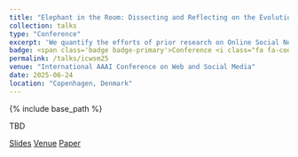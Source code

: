 ```yaml
---
title: "Elephant in the Room: Dissecting and Reflecting on the Evolution of Online Social Network Research"
collection: talks
type: "Conference"
excerpt: 'We quantify the efforts of prior research on Online Social Networks.'
badge: <span class='badge badge-primary'>Conference <i class="fa fa-code"></i></span>
permalink: /talks/icwsm25
venue: "International AAAI Conference on Web and Social Media"
date: 2025-06-24
location: "Copenhagen, Denmark"
---
```

{% include base_path %}

TBD



<a class="btn btn-outline-primary my-1 mr-1 btn-sm" href="{{ base_path }}/files/talks/icwsm25.pdf" target="_blank" rel="noopener">Slides</a>
<a class="btn btn-outline-primary my-1 mr-1 btn-sm" href="https://www.icwsm.org/2025/index.html" target="_blank" rel="noopener">Venue</a>
<a class="btn btn-outline-primary my-1 mr-1 btn-sm" href="{{base_path}}/publications/icwsm25" rel="noopener">Paper</a>